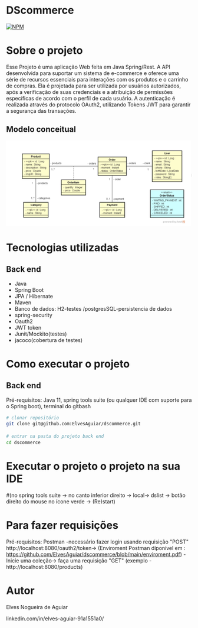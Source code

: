 # DScommerce
[![NPM](https://img.shields.io/npm/l/react)](https://github.com/ElvesAguiar/dscommerce/blob/main/LICENSE) 

# Sobre o projeto
Esse Projeto é uma aplicação Web feita em Java Spring/Rest.
A API desenvolvida para suportar um sistema de e-commerce e oferece uma série de recursos essenciais para interações com os produtos e o carrinho de compras. Ela é projetada para ser utilizada por usuários autorizados, após a verificação de suas credenciais e a atribuição de permissões específicas de acordo com o perfil de cada usuário. A autenticação é realizada através do protocolo OAuth2, utilizando Tokens JWT para garantir a segurança das transações.

## Modelo conceitual
![Modelo Conceitual](https://github.com/ElvesAguiar/dscommerce/blob/main/Captura%20de%20tela%202023-06-05%20105505.png)


# Tecnologias utilizadas
## Back end
- Java
- Spring Boot
- JPA / Hibernate
- Maven
- Banco de dados: H2-testes /postgresSQL-persistencia de dados
- spring-security
- Oauth2
- JWT token
- Junit/Mockito(testes)
- jacoco(cobertura de testes)

# Como executar o projeto

## Back end
Pré-requisitos: Java 11, 
spring tools suite (ou qualquer IDE com suporte para o Spring boot), 
terminal do gitbash

```bash
# clonar repositório
git clone git@github.com:ElvesAguiar/dscommerce.git

# entrar na pasta do projeto back end
cd dscommerce
```
# Executar o projeto o projeto na sua IDE
#(no spring tools suite -> no canto inferior direito -> local-> dslist -> botão direito do mouse no ícone verde -> (Re)start) 

# Para fazer requisições
Pré-requisitos: Postman
-necessário fazer login usando requisição "POST" http://localhost:8080/oauth2/token->
(Enviroment Postman díponível em : https://github.com/ElvesAguiar/dscommerce/blob/main/enviroment.pdf)
-Inicie uma coleção->  faça uma requisição "GET" (exemplo - http://localhost:8080/products)

# Autor

Elves Nogueira de Aguiar

linkedin.com/in/elves-aguiar-91a1551a0/

